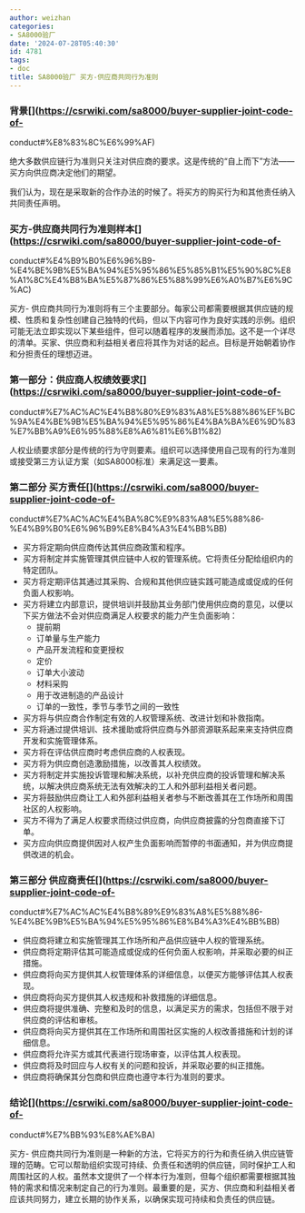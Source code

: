 ```yaml
---
author: weizhan
categories:
- SA8000验厂
date: '2024-07-28T05:40:30'
id: 4781
tags:
- doc
title: SA8000验厂 买方-供应商共同行为准则
---
```


### 背景[](https://csrwiki.com/sa8000/buyer-supplier-joint-code-of-
conduct#%E8%83%8C%E6%99%AF)

绝大多数供应链行为准则只关注对供应商的要求。这是传统的“自上而下”方法——买方向供应商决定他们的期望。

我们认为，现在是采取新的合作办法的时候了。将买方的购买行为和其他责任纳入共同责任声明。

### 买方-供应商共同行为准则样本[](https://csrwiki.com/sa8000/buyer-supplier-joint-code-of-
conduct#%E4%B9%B0%E6%96%B9-%E4%BE%9B%E5%BA%94%E5%95%86%E5%85%B1%E5%90%8C%E8%A1%8C%E4%B8%BA%E5%87%86%E5%88%99%E6%A0%B7%E6%9C%AC)

买方-
供应商共同行为准则将有三个主要部分。每家公司都需要根据其供应链的规模、性质和复杂性创建自己独特的代码，但以下内容可作为良好实践的示例。组织可能无法立即实现以下某些组件，但可以随着程序的发展而添加。这不是一个详尽的清单。买家、供应商和利益相关者应将其作为对话的起点。目标是开始朝着协作和分担责任的理想迈进。

### 第一部分：供应商人权绩效要求[](https://csrwiki.com/sa8000/buyer-supplier-joint-code-of-
conduct#%E7%AC%AC%E4%B8%80%E9%83%A8%E5%88%86%EF%BC%9A%E4%BE%9B%E5%BA%94%E5%95%86%E4%BA%BA%E6%9D%83%E7%BB%A9%E6%95%88%E8%A6%81%E6%B1%82)

人权业绩要求部分是传统的行为守则要素。组织可以选择使用自己现有的行为准则或接受第三方认证方案（如SA8000标准）来满足这一要素。

### 第二部分 买方责任[](https://csrwiki.com/sa8000/buyer-supplier-joint-code-of-
conduct#%E7%AC%AC%E4%BA%8C%E9%83%A8%E5%88%86-%E4%B9%B0%E6%96%B9%E8%B4%A3%E4%BB%BB)

  * 买方将定期向供应商传达其供应商政策和程序。
  * 买方将制定并实施管理其供应链中人权的管理系统。它将责任分配给组织内的特定团队。
  * 买方将定期评估其通过其采购、合规和其他供应链实践可能造成或促成的任何负面人权影响。
  * 买方将建立内部意识，提供培训并鼓励其业务部门使用供应商的意见，以便以下买方做法不会对供应商满足人权要求的能力产生负面影响： 
    * 提前期
    * 订单量与生产能力
    * 产品开发流程和变更授权
    * 定价
    * 订单大小波动
    * 材料采购
    * 用于改进制造的产品设计
    * 订单的一致性，季节与季节之间的一致性
  * 买方将与供应商合作制定有效的人权管理系统、改进计划和补救指南。
  * 买方将通过提供培训、技术援助或将供应商与外部资源联系起来来支持供应商开发和实施管理体系。
  * 买方将在评估供应商时考虑供应商的人权表现。
  * 买方将为供应商创造激励措施，以改善其人权绩效。
  * 买方将制定并实施投诉管理和解决系统，以补充供应商的投诉管理和解决系统，以解决供应商系统无法有效解决的工人和外部利益相关者问题。
  * 买方将鼓励供应商让工人和外部利益相关者参与不断改善其在工作场所和周围社区的人权影响。
  * 买方不得为了满足人权要求而绕过供应商，向供应商披露的分包商直接下订单。
  * 买方应向供应商提供因对人权产生负面影响而暂停的书面通知，并为供应商提供改进的机会。

### 第三部分 供应商责任[](https://csrwiki.com/sa8000/buyer-supplier-joint-code-of-
conduct#%E7%AC%AC%E4%B8%89%E9%83%A8%E5%88%86-%E4%BE%9B%E5%BA%94%E5%95%86%E8%B4%A3%E4%BB%BB)

  * 供应商将建立和实施管理其工作场所和产品供应链中人权的管理系统。
  * 供应商将定期评估其可能造成或促成的任何负面人权影响，并采取必要的纠正措施。
  * 供应商将向买方提供其人权管理体系的详细信息，以便买方能够评估其人权表现。
  * 供应商将向买方提供其人权违规和补救措施的详细信息。
  * 供应商将提供准确、完整和及时的信息，以满足买方的需求，包括但不限于对供应商的评估和审核。
  * 供应商将向买方提供其在工作场所和周围社区实施的人权改善措施和计划的详细信息。
  * 供应商将允许买方或其代表进行现场审查，以评估其人权表现。
  * 供应商将及时回应与人权有关的问题和投诉，并采取必要的纠正措施。
  * 供应商将确保其分包商和供应商也遵守本行为准则的要求。

### 结论[](https://csrwiki.com/sa8000/buyer-supplier-joint-code-of-
conduct#%E7%BB%93%E8%AE%BA)

买方-
供应商共同行为准则是一种新的方法，它将买方的行为和责任纳入供应链管理的范畴。它可以帮助组织实现可持续、负责任和透明的供应链，同时保护工人和周围社区的人权。虽然本文提供了一个样本行为准则，但每个组织都需要根据其独特的需求和情况来制定自己的行为准则。最重要的是，买方、供应商和利益相关者应该共同努力，建立长期的协作关系，以确保实现可持续和负责任的供应链。

